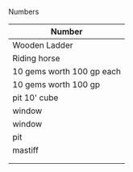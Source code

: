 Numbers

| Number                    |
| ------------------------- |
| Wooden Ladder             |
| Riding horse              |
| 10 gems worth 100 gp each |
| 10 gems worth 100 gp      |
| pit 10' cube              |
| window                    |
| window                    |
| pit                       |
| mastiff                   |
|                           |
|                           | 



